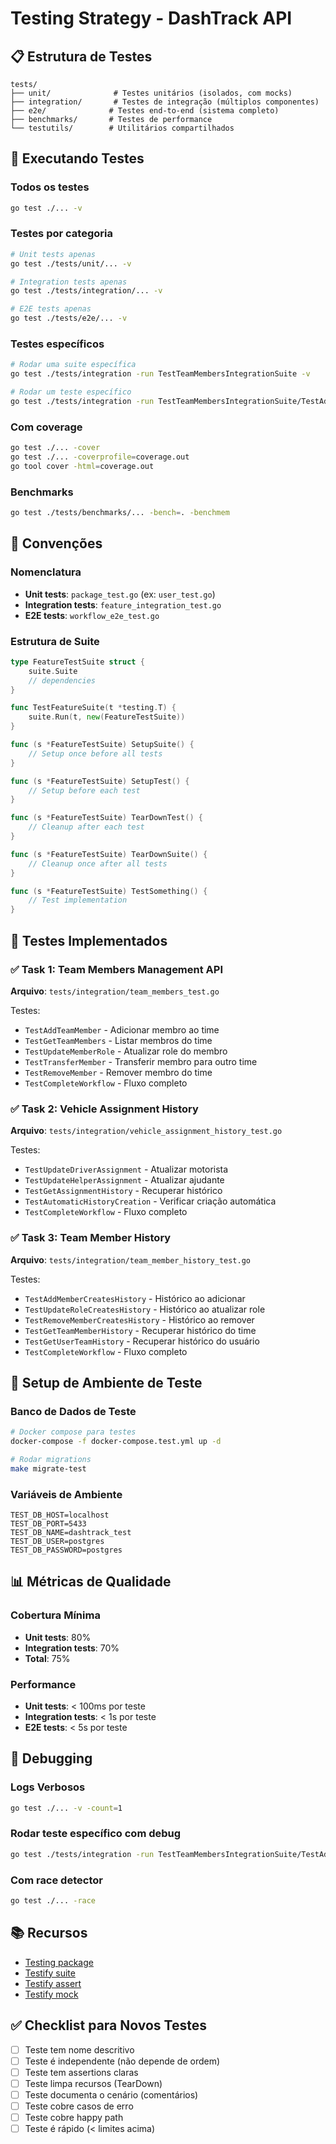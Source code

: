 # Testing Strategy - DashTrack API

## 📋 Estrutura de Testes

```
tests/
├── unit/              # Testes unitários (isolados, com mocks)
├── integration/       # Testes de integração (múltiplos componentes)
├── e2e/              # Testes end-to-end (sistema completo)
├── benchmarks/       # Testes de performance
└── testutils/        # Utilitários compartilhados
```

## 🚀 Executando Testes

### Todos os testes
```bash
go test ./... -v
```

### Testes por categoria
```bash
# Unit tests apenas
go test ./tests/unit/... -v

# Integration tests apenas
go test ./tests/integration/... -v

# E2E tests apenas
go test ./tests/e2e/... -v
```

### Testes específicos
```bash
# Rodar uma suite específica
go test ./tests/integration -run TestTeamMembersIntegrationSuite -v

# Rodar um teste específico
go test ./tests/integration -run TestTeamMembersIntegrationSuite/TestAddTeamMember -v
```

### Com coverage
```bash
go test ./... -cover
go test ./... -coverprofile=coverage.out
go tool cover -html=coverage.out
```

### Benchmarks
```bash
go test ./tests/benchmarks/... -bench=. -benchmem
```

## 📝 Convenções

### Nomenclatura
- **Unit tests**: `package_test.go` (ex: `user_test.go`)
- **Integration tests**: `feature_integration_test.go`
- **E2E tests**: `workflow_e2e_test.go`

### Estrutura de Suite
```go
type FeatureTestSuite struct {
    suite.Suite
    // dependencies
}

func TestFeatureSuite(t *testing.T) {
    suite.Run(t, new(FeatureTestSuite))
}

func (s *FeatureTestSuite) SetupSuite() {
    // Setup once before all tests
}

func (s *FeatureTestSuite) SetupTest() {
    // Setup before each test
}

func (s *FeatureTestSuite) TearDownTest() {
    // Cleanup after each test
}

func (s *FeatureTestSuite) TearDownSuite() {
    // Cleanup once after all tests
}

func (s *FeatureTestSuite) TestSomething() {
    // Test implementation
}
```

## 🎯 Testes Implementados

### ✅ Task 1: Team Members Management API
**Arquivo**: `tests/integration/team_members_test.go`

Testes:
- `TestAddTeamMember` - Adicionar membro ao time
- `TestGetTeamMembers` - Listar membros do time
- `TestUpdateMemberRole` - Atualizar role do membro
- `TestTransferMember` - Transferir membro para outro time
- `TestRemoveMember` - Remover membro do time
- `TestCompleteWorkflow` - Fluxo completo

### ✅ Task 2: Vehicle Assignment History
**Arquivo**: `tests/integration/vehicle_assignment_history_test.go`

Testes:
- `TestUpdateDriverAssignment` - Atualizar motorista
- `TestUpdateHelperAssignment` - Atualizar ajudante
- `TestGetAssignmentHistory` - Recuperar histórico
- `TestAutomaticHistoryCreation` - Verificar criação automática
- `TestCompleteWorkflow` - Fluxo completo

### ✅ Task 3: Team Member History
**Arquivo**: `tests/integration/team_member_history_test.go`

Testes:
- `TestAddMemberCreatesHistory` - Histórico ao adicionar
- `TestUpdateRoleCreatesHistory` - Histórico ao atualizar role
- `TestRemoveMemberCreatesHistory` - Histórico ao remover
- `TestGetTeamMemberHistory` - Recuperar histórico do time
- `TestGetUserTeamHistory` - Recuperar histórico do usuário
- `TestCompleteWorkflow` - Fluxo completo

## 🔧 Setup de Ambiente de Teste

### Banco de Dados de Teste
```bash
# Docker compose para testes
docker-compose -f docker-compose.test.yml up -d

# Rodar migrations
make migrate-test
```

### Variáveis de Ambiente
```env
TEST_DB_HOST=localhost
TEST_DB_PORT=5433
TEST_DB_NAME=dashtrack_test
TEST_DB_USER=postgres
TEST_DB_PASSWORD=postgres
```

## 📊 Métricas de Qualidade

### Cobertura Mínima
- **Unit tests**: 80%
- **Integration tests**: 70%
- **Total**: 75%

### Performance
- **Unit tests**: < 100ms por teste
- **Integration tests**: < 1s por teste
- **E2E tests**: < 5s por teste

## 🐛 Debugging

### Logs Verbosos
```bash
go test ./... -v -count=1
```

### Rodar teste específico com debug
```bash
go test ./tests/integration -run TestTeamMembersIntegrationSuite/TestAddTeamMember -v -count=1
```

### Com race detector
```bash
go test ./... -race
```

## 📚 Recursos

- [Testing package](https://pkg.go.dev/testing)
- [Testify suite](https://pkg.go.dev/github.com/stretchr/testify/suite)
- [Testify assert](https://pkg.go.dev/github.com/stretchr/testify/assert)
- [Testify mock](https://pkg.go.dev/github.com/stretchr/testify/mock)

## ✅ Checklist para Novos Testes

- [ ] Teste tem nome descritivo
- [ ] Teste é independente (não depende de ordem)
- [ ] Teste tem assertions claras
- [ ] Teste limpa recursos (TearDown)
- [ ] Teste documenta o cenário (comentários)
- [ ] Teste cobre casos de erro
- [ ] Teste cobre happy path
- [ ] Teste é rápido (< limites acima)
